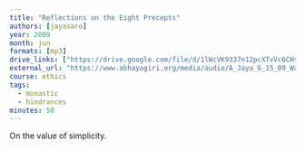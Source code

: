 ```yaml
---
title: "Reflections on the Eight Precepts"
authors: [jayasaro]
year: 2009
month: jun
formats: [mp3]
drive_links: ["https://drive.google.com/file/d/1lWcVK9337n12pcXTvVc6CHszOYIVmVFo/view?usp=drivesdk"]
external_url: "https://www.abhayagiri.org/media/audio/A_Jaya_6_15_09_WanPhra.mp3"
course: ethics
tags:
  - monastic
  - hindrances
minutes: 50
---
```


On the value of simplicity.
